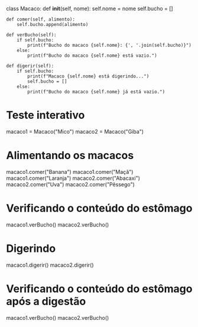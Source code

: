 class Macaco:
    def __init__(self, nome):
        self.nome = nome
        self.bucho = []

    def comer(self, alimento):
        self.bucho.append(alimento)

    def verBucho(self):
        if self.bucho:
            print(f"Bucho do macaco {self.nome}: {', '.join(self.bucho)}")
        else:
            print(f"Bucho do macaco {self.nome} está vazio.")

    def digerir(self):
        if self.bucho:
            print(f"Macaco {self.nome} está digerindo...")
            self.bucho = []
        else:
            print(f"Bucho do macaco {self.nome} já está vazio.")


# Teste interativo
macaco1 = Macaco("Mico")
macaco2 = Macaco("Giba")

# Alimentando os macacos
macaco1.comer("Banana")
macaco1.comer("Maçã")
macaco1.comer("Laranja")
macaco2.comer("Abacaxi")
macaco2.comer("Uva")
macaco2.comer("Pêssego")

# Verificando o conteúdo do estômago
macaco1.verBucho()
macaco2.verBucho()

# Digerindo
macaco1.digerir()
macaco2.digerir()

# Verificando o conteúdo do estômago após a digestão
macaco1.verBucho()
macaco2.verBucho()
